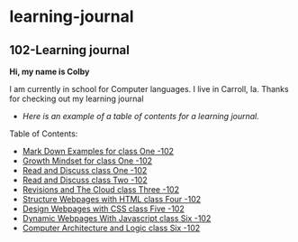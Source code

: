 # learning-journal

## 102-Learning journal

**Hi, my name is Colby**

I am currently in school for Computer languages. I live in Carroll, Ia.
Thanks for checking out my learning journal

- *Here is an example of a table of contents for a learning journal.*




Table of Contents:
- [Mark Down Examples for class One -102](/MarkdownExamples.md)
- [Growth Mindset for class One -102](/growthmindset.md)
- [Read and Discuss class One -102](/Discussion.md)
- [Read and Discuss class Two -102](/Discussion2.md)
- [Revisions and The Cloud class Three -102](/Discussion3.md)
- [Structure Webpages with HTML class Four -102](/Structure_Webpages_With_HTML.md)
- [Design Webpages with CSS class Five -102](/Design_Webpages_With_Css.md)
- [Dynamic Webpages With Javascript class Six -102](/DYNAMIC_WEBPAGES_WITH_JAVASCRIPT.md)
- [Computer Architecture and Logic class Six -102](/COMPUTER_ARCHITECTURE_AND_LOGIC.md)
